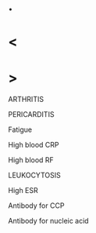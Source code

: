 # .

# <

# >

ARTHRITIS

PERICARDITIS

Fatigue

High blood CRP

High blood RF

LEUKOCYTOSIS

High ESR

Antibody for CCP

Antibody for nucleic acid
